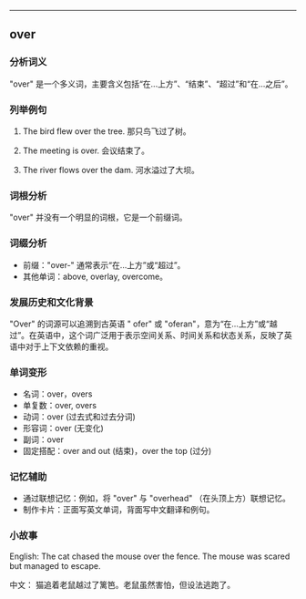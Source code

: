 
---------------
## over
### 分析词义
"over" 是一个多义词，主要含义包括“在...上方”、“结束”、“超过”和“在...之后”。

### 列举例句
1. The bird flew over the tree.
   那只鸟飞过了树。
   
2. The meeting is over.
   会议结束了。

3. The river flows over the dam.
   河水溢过了大坝。

### 词根分析
"over" 并没有一个明显的词根，它是一个前缀词。

### 词缀分析
- 前缀："over-" 通常表示“在...上方”或“超过”。
- 其他单词：above, overlay, overcome。

### 发展历史和文化背景
"Over" 的词源可以追溯到古英语 " ofer" 或 "oferan"，意为“在...上方”或“越过”。在英语中，这个词广泛用于表示空间关系、时间关系和状态关系，反映了英语中对于上下文依赖的重视。

### 单词变形
- 名词：over，overs
- 单复数：over, overs
- 动词：over (过去式和过去分词)
- 形容词：over (无变化)
- 副词：over
- 固定搭配：over and out (结束)，over the top (过分)

### 记忆辅助
- 通过联想记忆：例如，将 "over" 与 "overhead" （在头顶上方）联想记忆。
- 制作卡片：正面写英文单词，背面写中文翻译和例句。

### 小故事
English:
The cat chased the mouse over the fence. The mouse was scared but managed to escape.

中文：
猫追着老鼠越过了篱笆。老鼠虽然害怕，但设法逃跑了。

